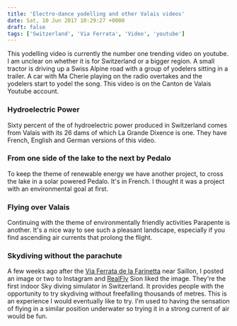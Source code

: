 ```yaml
---
title: 'Electro-dance yodelling and other Valais videos'
date: Sat, 10 Jun 2017 10:29:27 +0000
draft: false
tags: ['Switzerland', 'Via Ferrata', 'Video', 'youtube']
---
```


This yodelling video is currently the number one trending video on youtube. I am unclear on whether it is for Switzerland or a bigger region. A small tractor is driving up a Swiss Alpine road with a group of yodelers sitting in a trailer. A car with Ma Cherie playing on the radio overtakes and the yodelers start to yodel the song. This video is on the Canton de Valais Youtube account.

### Hydroelectric Power

Sixty percent of the of hydroelectric power produced in Switzerland comes from Valais with its 26 dams of which La Grande Dixence is one. They have French, English and German versions of this video.

### From one side of the lake to the next by Pedalo

To keep the theme of renewable energy we have another project, to cross the lake in a solar powered Pedalo. It's in French. I thought it was a project with an environmental goal at first.

### Flying over Valais

Continuing with the theme of environmentally friendly activities Parapente is another. It's a nice way to see such a pleasant landscape, especially if you find ascending air currents that prolong the flight.

### Skydiving without the parachute

A few weeks ago after the [Via Ferrata de la Farinetta](https://www.main-vision.com/richard/blog/third-part-saillon-vf/) near Saillon, I posted an image or two to Instagram and [RealFly](https://realfly.ch/en/) Sion liked the image. They're the first indoor Sky diving simulator in Switzerland. It provides people with the opportunity to try skydiving without freefalling thousands of metres. This is an experience I would eventually like to try. I'm used to having the sensation of flying in a similar position underwater so trying it in a strong current of air would be fun.